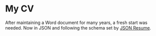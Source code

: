 # My CV

After maintaining a Word document for many years, a fresh start was needed. Now in JSON and following the schema set by [JSON Resume](http://jsonresume.org/).

